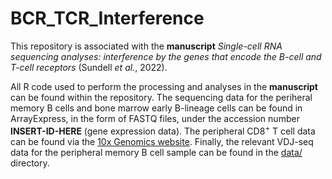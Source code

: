 # BCR_TCR_Interference
This repository is associated with the **manuscript** *Single-cell RNA sequencing analyses: interference by the genes that encode the B-cell and T-cell receptors* (Sundell *et al.*, 2022). 

All R code used to perform the processing and analyses in the **manuscript** can be found within the repository. The sequencing data for the periheral memory B cells and bone marrow early B-lineage cells can be found in ArrayExpress, in the form of FASTQ files, under the accession number **INSERT-ID-HERE** (gene expression data). The peripheral CD8<sup>+</sup> T cell data can be found via the [10x Genomics website](https://www.10xgenomics.com/resources/datasets/cd-8-plus-t-cells-of-healthy-donor-1-1-standard-3-0-2). Finally, the relevant VDJ-seq data for the peripheral memory B cell sample can be found in the [data/](data/) directory. 
